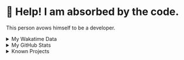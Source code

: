 # 🥺 Help! I am absorbed by the code. 

This person avows himself to be a developer.

<details>

<summary>My Wakatime Data</summary>

<!--START_SECTION:waka-->
![Lines of code](https://img.shields.io/badge/From%20Hello%20World%20I%27ve%20Written-8.8%20million%20lines%20of%20code-blue)

**🐱 My GitHub Data** 

> 📦 756.2 kB Used in GitHub's Storage 
 > 
> 🏆 39 Contributions in the Year 2024
 > 
> 🚫 Not Opted to Hire
 > 
> 📜 86 Public Repositories 
 > 
> 🔑 26 Private Repositories 
 > 
**I'm an Early 🐤** 

```text
🌞 Morning                1797 commits        ██████░░░░░░░░░░░░░░░░░░░   24.60 % 
🌆 Daytime                3002 commits        ██████████░░░░░░░░░░░░░░░   41.10 % 
🌃 Evening                2436 commits        ████████░░░░░░░░░░░░░░░░░   33.35 % 
🌙 Night                  70 commits          ░░░░░░░░░░░░░░░░░░░░░░░░░   00.96 % 
```
📅 **I'm Most Productive on Wednesday** 

```text
Monday                   837 commits         ███░░░░░░░░░░░░░░░░░░░░░░   11.46 % 
Tuesday                  1233 commits        ████░░░░░░░░░░░░░░░░░░░░░   16.88 % 
Wednesday                1306 commits        ████░░░░░░░░░░░░░░░░░░░░░   17.88 % 
Thursday                 1024 commits        ████░░░░░░░░░░░░░░░░░░░░░   14.02 % 
Friday                   1106 commits        ████░░░░░░░░░░░░░░░░░░░░░   15.14 % 
Saturday                 965 commits         ███░░░░░░░░░░░░░░░░░░░░░░   13.21 % 
Sunday                   834 commits         ███░░░░░░░░░░░░░░░░░░░░░░   11.42 % 
```


**I Mostly Code in Go** 

```text
Python                   22 repos            ██████░░░░░░░░░░░░░░░░░░░   22.22 % 
TeX                      6 repos             ██░░░░░░░░░░░░░░░░░░░░░░░   06.06 % 
Swift                    3 repos             █░░░░░░░░░░░░░░░░░░░░░░░░   03.03 % 
Shell                    2 repos             █░░░░░░░░░░░░░░░░░░░░░░░░   02.02 % 
Rust                     2 repos             █░░░░░░░░░░░░░░░░░░░░░░░░   02.02 % 
```




 Last Updated on 06/01/2024 01:15:58 UTC
<!--END_SECTION:waka-->

</details>

<details>
 
 <summary>My GitHub Stats</summary>

[![CDFMLR's github stats](https://github-readme-stats.vercel.app/api?username=cdfmlr&count_private=true&show_icons=true)](https://github.com/anuraghazra/github-readme-stats)
 
</details>

<details>

<summary>Known Projects</summary>

[![Star History Chart](https://api.star-history.com/svg?repos=cdfmlr/pyflowchart,cdfmlr/muvtuber,cdfmlr/crud,cdfmlr/murecom-verse-1,cdfmlr/murecom-intro&type=Date)](https://star-history.com/#cdfmlr/pyflowchart&cdfmlr/muvtuber&cdfmlr/crud&cdfmlr/murecom-verse-1&cdfmlr/murecom-intro&Date)

 </details>
